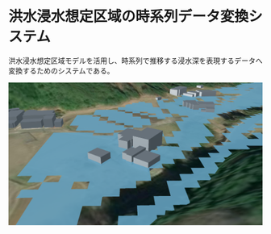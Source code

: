 # 洪水浸水想定区域の時系列データ変換システム

洪水浸水想定区域モデルを活用し、時系列で推移する浸水深を表現するデータへ変換するためのシステムである。

![](resources/index1.png)
